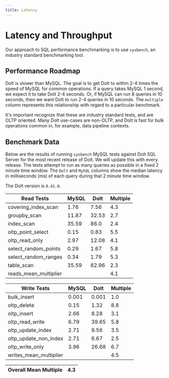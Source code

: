 ```yaml
---
title: Latency
---
```


# Latency and Throughput

Our approach to SQL performance benchmarking is to use `sysbench`, an
industry standard benchmarking tool.

## Performance Roadmap

Dolt is slower than MySQL. The goal is to get Dolt to within 2-4 times
the speed of MySQL for common operations. If a query takes MySQL 1
second, we expect it to take Dolt 2-4 seconds. Or, if MySQL can run 8
queries in 10 seconds, then we want Dolt to run 2-4 queries in 10
seconds. The `multiple` column represents this relationship with
regard to a particular benchmark.

It's important recognize that these are industry standard tests, and
are OLTP oriented. Many Dolt use-cases are non-OLTP, and Dolt is fast
for bulk operations common in, for example, data pipeline contexts.

## Benchmark Data

Below are the results of running `sysbench` MySQL tests against Dolt
SQL Server for the most recent release of Dolt. We will update this
with every release. The tests attempt to run as many queries as
possible in a fixed 2 minute time window. The `Dolt` and `MySQL`
columns show the median latency in milliseconds (ms) of each query 
during that 2 minute time window.

The Dolt version is `0.41.0`.
<!-- START_LATENCY_RESULTS_TABLE -->
|       Read Tests        | MySQL | Dolt  | Multiple |
|-------------------------|-------|-------|----------|
| covering\_index\_scan   |  1.76 |  7.56 |      4.3 |
| groupby\_scan           | 11.87 | 32.53 |      2.7 |
| index\_scan             | 35.59 |  86.0 |      2.4 |
| oltp\_point\_select     |  0.15 |  0.83 |      5.5 |
| oltp\_read\_only        |  2.97 | 12.08 |      4.1 |
| select\_random\_points  |  0.29 |  1.67 |      5.8 |
| select\_random\_ranges  |  0.34 |  1.79 |      5.3 |
| table\_scan             | 35.59 | 82.96 |      2.3 |
| reads\_mean\_multiplier |       |       |      4.1 |

|       Write Tests        | MySQL | Dolt  | Multiple |
|--------------------------|-------|-------|----------|
| bulk\_insert             | 0.001 | 0.001 |      1.0 |
| oltp\_delete             |  0.15 |  1.32 |      8.8 |
| oltp\_insert             |  2.66 |  8.28 |      3.1 |
| oltp\_read\_write        |  6.79 | 39.65 |      5.8 |
| oltp\_update\_index      |  2.71 |  9.56 |      3.5 |
| oltp\_update\_non\_index |  2.71 |  6.67 |      2.5 |
| oltp\_write\_only        |  3.96 | 26.68 |      6.7 |
| writes\_mean\_multiplier |       |       |      4.5 |

| Overall Mean Multiple | 4.3 |
|-----------------------|-----|
<!-- END_LATENCY_RESULTS_TABLE -->
<br/>
